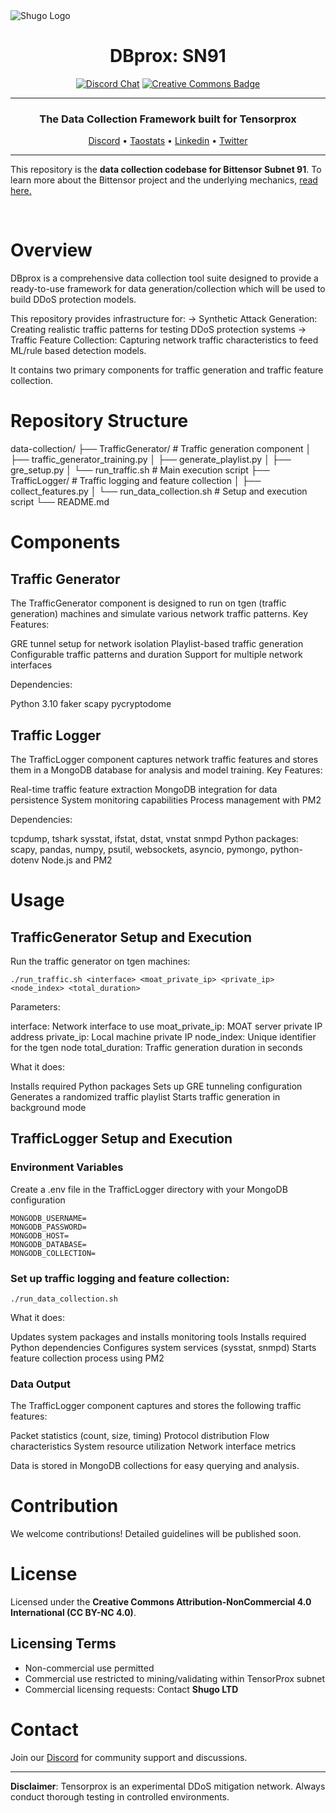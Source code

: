 
<picture>
    <source srcset="./assets/shugo_white.png" media="(prefers-color-scheme: dark)">
    <source srcset="./assets/shugo_black.png" media="(prefers-color-scheme: light)">
    <img src="./assets/shugo_black.png" alt="Shugo Logo">
</picture>



<div align="center">

# **DBprox: SN91** <!-- omit in toc -->
[![Discord Chat](https://img.shields.io/discord/308323056592486420.svg)](https://discord.gg/bittensor)
[![Creative Commons Badge](https://img.shields.io/badge/Creative%20Commons-ED592F?logo=creativecommons&logoColor=fff&style=for-the-badge)](https://creativecommons.org/licenses/by-nc/4.0/deed.en)

---

### The Data Collection Framework built for Tensorprox <!-- omit in toc -->

[Discord](https://discord.gg/bittensor) • [Taostats](https://taostats.io/) • [Linkedin](https://www.linkedin.com/company/105804417/admin/dashboard/) • [Twitter](https://x.com/shugoio)

</div>

---

This repository is the **data collection codebase for Bittensor Subnet 91**. To learn more about the Bittensor project and the underlying mechanics, [read here.](https://docs.bittensor.com/)

<br/>
<div align="left">

# Overview

DBprox is a comprehensive data collection tool suite designed to provide a ready-to-use framework for data generation/collection which will be used to build DDoS protection models. 

This repository provides infrastructure for:
    -> Synthetic Attack Generation: Creating realistic traffic patterns for testing DDoS protection systems
    -> Traffic Feature Collection: Capturing network traffic characteristics to feed ML/rule based detection models.

It contains two primary components for traffic generation and traffic feature collection.

# Repository Structure

data-collection/
├── TrafficGenerator/          # Traffic generation component
│   ├── traffic_generator_training.py
│   ├── generate_playlist.py
│   ├── gre_setup.py
│   └── run_traffic.sh        # Main execution script
├── TrafficLogger/            # Traffic logging and feature collection
│   ├── collect_features.py
│   └── run_data_collection.sh # Setup and execution script
└── README.md

# Components

## Traffic Generator

The TrafficGenerator component is designed to run on tgen (traffic generation) machines and simulate various network traffic patterns.
Key Features:

GRE tunnel setup for network isolation
Playlist-based traffic generation
Configurable traffic patterns and duration
Support for multiple network interfaces

Dependencies:

Python 3.10
faker
scapy
pycryptodome

## Traffic Logger

The TrafficLogger component captures network traffic features and stores them in a MongoDB database for analysis and model training.
Key Features:

Real-time traffic feature extraction
MongoDB integration for data persistence
System monitoring capabilities
Process management with PM2

Dependencies:

tcpdump, tshark
sysstat, ifstat, dstat, vnstat
snmpd
Python packages: scapy, pandas, numpy, psutil, websockets, asyncio, pymongo, python-dotenv
Node.js and PM2

# Usage

## TrafficGenerator Setup and Execution

Run the traffic generator on tgen machines:

```
./run_traffic.sh <interface> <moat_private_ip> <private_ip> <node_index> <total_duration>
```

Parameters:

interface: Network interface to use
moat_private_ip: MOAT server private IP address
private_ip: Local machine private IP
node_index: Unique identifier for the tgen node
total_duration: Traffic generation duration in seconds

What it does:

Installs required Python packages
Sets up GRE tunneling configuration
Generates a randomized traffic playlist
Starts traffic generation in background mode

## TrafficLogger Setup and Execution

### Environment Variables
Create a .env file in the TrafficLogger directory with your MongoDB configuration

```
MONGODB_USERNAME=
MONGODB_PASSWORD=
MONGODB_HOST=
MONGODB_DATABASE=
MONGODB_COLLECTION=
```

### Set up traffic logging and feature collection:

```
./run_data_collection.sh
```

What it does:

Updates system packages and installs monitoring tools
Installs required Python dependencies
Configures system services (sysstat, snmpd)
Starts feature collection process using PM2

### Data Output

The TrafficLogger component captures and stores the following traffic features:

Packet statistics (count, size, timing)
Protocol distribution
Flow characteristics
System resource utilization
Network interface metrics

Data is stored in MongoDB collections for easy querying and analysis.

# Contribution

We welcome contributions! Detailed guidelines will be published soon.

# License

Licensed under the **Creative Commons Attribution-NonCommercial 4.0 International (CC BY-NC 4.0)**.

## Licensing Terms
- Non-commercial use permitted
- Commercial use restricted to mining/validating within TensorProx subnet
- Commercial licensing requests: Contact **Shugo LTD**

# Contact

Join our [Discord](https://discord.gg/bittensor) for community support and discussions.

---

**Disclaimer**: Tensorprox is an experimental DDoS mitigation network. Always conduct thorough testing in controlled environments.